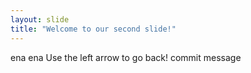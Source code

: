 ```yaml
---
layout: slide
title: "Welcome to our second slide!"
---
```

ena ena
Use the left arrow to go back!
commit message
